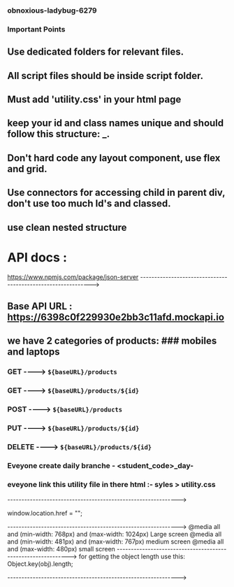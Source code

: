 ### obnoxious-ladybug-6279

### Important Points
 ## Use dedicated folders for relevant files.
 ## All script files should be inside script folder.
 ## Must add 'utility.css' in your html page 
 ## keep your id and class names unique and should follow this structure: <working area>_<working component>.
 ## Don't hard code any layout component, use flex and grid.
 ## Use connectors for accessing child in parent div, don't use too much Id's and classed. 
 ## use clean nested structure

 # API docs : 
https://www.npmjs.com/package/json-server
------------------------------------------------------------->
## Base API URL : https://6398c0f229930e2bb3c11afd.mockapi.io
## we have 2 categories of products: ### mobiles and laptops
### GET ---->  `${baseURL}/products`
### GET ---->  `${baseURL}/products/${id}`
### POST ---->  `${baseURL}/products`
### PUT ---->  `${baseURL}/products/${id}`
### DELETE ---->  `${baseURL}/products/${id}`
### Eveyone create daily branche - <student_code>_day-<day number>
### eveyone link this utility file in there html :- syles > utility.css

------------------------------------------------------------->

window.location.href = "";

------------------------------------------------------------->
 @media all and (min-width: 768px) and (max-width: 1024px) Large screen 
 @media all and (min-width: 481px) and (max-width: 767px)   medium screen
 @media all and (max-width: 480px) small screen
------------------------------------------------------------->
 for getting the object length use this:
 Object.key(obj).length;
 
------------------------------------------------------------->